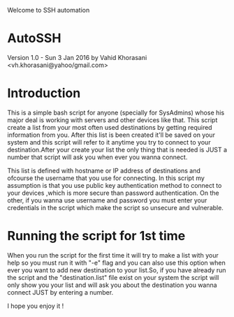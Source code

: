 Welcome to SSH automation

AutoSSH
=========
Version 1.0 - Sun 3 Jan 2016
by Vahid Khorasani
<vh.khorasani@yahoo/gmail.com>


Introduction 
================= 
This is a simple bash script for anyone (specially for SysAdmins) whose his major deal is working with servers and other devices like that. This script create a list 
from your most often used destinations by getting required information from you. After this list is been created it'll be saved on your system and this script will refer to it anytime you try to 
connect to your destination.After your create your list the only thing that is needed is JUST a number that script will ask you when ever you wanna connect.

This list is defined with hostname or IP address of destinations and ofcourse the username that you use for connecting. In this script my assumption is that you use public key authentication method 
to connect to your devices ,which is more secure than password authentication. On the other, if you wanna use username and password you must enter your credentials in the script which make the script 
so unsecure and vulnerable.

Running the script for 1st time 
=================================== 
When you run the script for the first time it will try to make a list with your help so you must run it with "-e" flag and you can 
also use this option when ever you want to add new destination to your list.So, if you have already run the script and the "destination.list" file exist on your system the script will only show you 
your list and will ask you about the destination you wanna connect JUST by entering a number.


I hope you enjoy it !
